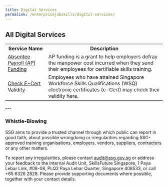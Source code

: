 ```yaml
---
title: Digital Services
permalink: /enterprisejobskills/digital-services/
---
```


## All Digital Services

<table>
<tr>
<th><b>Service Name</b></th>
<th><b>Description</b></th> 
</tr>
<tr>
<td><a href="_nothing" target="_blank" rel="noopener">Absentee Payroll (AP) Funding</a></td>
<td>AP funding is a grant to help employers defray the manpower cost incurred when they send their employees for certifiable skills training.</td>
</tr>
<tr>
<td><a href="_nothing" target="_blank" rel="noopener">Check E-Cert Validity</a></td>
<td>Employees who have attained Singapore Workforce Skills Qualifications (WSQ) electronic certificates (e-Cert) may check their validity here.</td>
</tr>
</table>
---

### Whistle-Blowing

SSG aims to provide a trusted channel through which public can report in good faith, about possible wrongdoing or irregularities regarding SSG-approved training organisations, employers, vendors, suppliers, contractors or any other matters.

To report any irregularities, please contact [audit@ssg.gov.sg](mailto:audit@ssg.gov.sg) or address your feedback to the Internal Audit Unit, SkillsFuture Singapore, 1 Paya Lebar Link, #08-08, PLQ2 Paya Lebar Quarter, Singapore 408533, or call +65 6326 2828. Please provide supporting documents where possible, together with your contact details.

